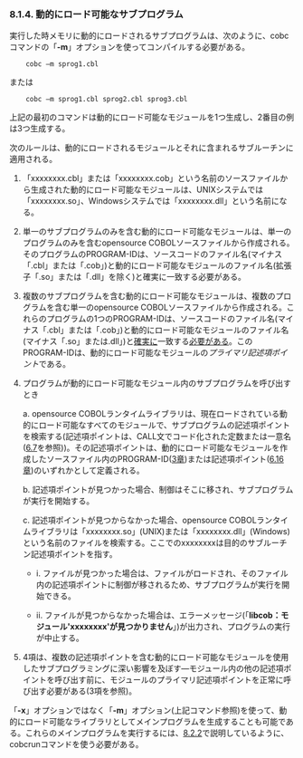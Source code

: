 ### 8.1.4. 動的にロード可能なサブプログラム

実行した時メモリに動的にロードされるサブプログラムは、次のように、cobcコマンドの「**-m**」オプションを使ってコンパイルする必要がある。

        cobc –m sprog1.cbl
または  

        cobc –m sprog1.cbl sprog2.cbl sprog3.cbl  

上記の最初のコマンドは動的にロード可能なモジュールを1つ生成し、2番目の例は3つ生成する。

次のルールは、動的にロードされるモジュールとそれに含まれるサブルーチンに適用される。

1. 「xxxxxxxx.cbl」または「xxxxxxxx.cob」という名前のソースファイルから生成された動的にロード可能なモジュールは、UNIXシステムでは「xxxxxxxx.so」、Windowsシステムでは「xxxxxxxx.dll」という名前になる。

2. 単一のサブプログラムのみを含む動的にロード可能なモジュールは、単一のプログラムのみを含むopensource COBOLソースファイルから作成される。そのプログラムのPROGRAM-IDは、ソースコードのファイル名(マイナス「.cbl」または「.cob」)と動的にロード可能なモジュールのファイル名(拡張子「.so」または「.dll」を除く)と確実に一致する必要がある。

3. 複数のサブプログラムを含む動的にロード可能なモジュールは、複数のプログラムを含む単一のopensource COBOLソースファイルから作成される。これらのプログラムの1つのPROGRAM-IDは、ソースコードのファイル名(マイナス「.cbl」または「.cob」)と動的にロード可能なモジュールのファイル名(マイナス「.so」または.dll」)と<u>確実に</u>一致する<u>必要がある</u>。このPROGRAM-IDは、動的にロード可能なモジュールの*プライマリ記述項ポイント*である。

4. プログラムが動的にロード可能なモジュール内のサブプログラムを呼び出すとき

    a. opensource COBOLランタイムライブラリは、現在ロードされている動的にロード可能なすべてのモジュールで、サブプログラムの記述項ポイントを検索する(記述項ポイントは、CALL文でコード化された定数または一意名([6.7](6-7.md)を参照))。その記述項ポイントは、動的にロード可能なモジュールを作成したソースファイル内のPROGRAM-ID([3章](3.md))または記述項ポイント([6.16章](6-16.md))のいずれかとして定義される。

    b. 記述項ポイントが見つかった場合、制御はそこに移され、サブプログラムが実行を開始する。

    c. 記述項ポイントが見つからなかった場合、opensource COBOLランタイムライブラリは「xxxxxxxx.so」(UNIX)または「xxxxxxxx.dll」(Windows)という名前のファイルを検索する。ここでのxxxxxxxxは目的のサブルーチン記述項ポイントを指す。

    - i. ファイルが見つかった場合は、ファイルがロードされ、そのファイル内の記述項ポイントに制御が移されるため、サブプログラムが実行を開始できる。

    - ii. ファイルが見つからなかった場合は、エラーメッセージ(「**libcob：モジュール'xxxxxxxx'が見つかりません**」)が出力され、プログラムの実行が中止する。

5. 4項は、複数の記述項ポイントを含む動的にロード可能なモジュールを使用したサブプログラミングに深い影響を及ぼす―モジュール内の他の記述項ポイントを呼び出す前に、モジュールのプライマリ記述項ポイントを正常に呼び出す必要がある(3項を参照)。

「**-x**」オプションではなく「**-m**」オプション(上記コマンド参照)を使って、動的にロード可能なライブラリとしてメインプログラムを生成することも可能である。これらのメインプログラムを実行するには、[8.2.2](8-2-2.md)で説明しているように、cobcrunコマンドを使う必要がある。
